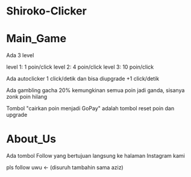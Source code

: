 # Shiroko-Clicker

Main_Game
=

Ada 3 level

level 1: 1 poin/click
level 2: 4 poin/click
level 3: 10 poin/click

Ada autoclicker 1 click/detik dan bisa diupgrade +1 click/detik

Ada gambling gacha 20% kemungkinan semua poin jadi ganda, sisanya zonk poin hilang

Tombol "cairkan poin menjadi GoPay" adalah tombol reset poin dan upgrade

About_Us
=

Ada tombol Follow yang bertujuan langsung ke halaman Instagram kami

pls follow uwu <- (disuruh tambahin sama aziz)
